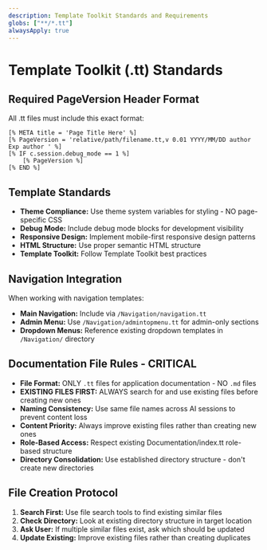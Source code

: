 ```yaml
---
description: Template Toolkit Standards and Requirements
globs: ["**/*.tt"]
alwaysApply: true
---
```


# Template Toolkit (.tt) Standards

## Required PageVersion Header Format
All .tt files must include this exact format:
```
[% META title = 'Page Title Here' %]
[% PageVersion = 'relative/path/filename.tt,v 0.01 YYYY/MM/DD author Exp author ' %]
[% IF c.session.debug_mode == 1 %]
    [% PageVersion %]
[% END %]
```

## Template Standards
- **Theme Compliance:** Use theme system variables for styling - NO page-specific CSS
- **Debug Mode:** Include debug mode blocks for development visibility
- **Responsive Design:** Implement mobile-first responsive design patterns
- **HTML Structure:** Use proper semantic HTML structure
- **Template Toolkit:** Follow Template Toolkit best practices

## Navigation Integration
When working with navigation templates:
- **Main Navigation:** Include via `/Navigation/navigation.tt`
- **Admin Menu:** Use `/Navigation/admintopmenu.tt` for admin-only sections
- **Dropdown Menus:** Reference existing dropdown templates in `/Navigation/` directory

## Documentation File Rules - CRITICAL
- **File Format:** ONLY `.tt` files for application documentation - NO `.md` files
- **EXISTING FILES FIRST:** ALWAYS search for and use existing files before creating new ones
- **Naming Consistency:** Use same file names across AI sessions to prevent content loss
- **Content Priority:** Always improve existing files rather than creating new ones
- **Role-Based Access:** Respect existing Documentation/index.tt role-based structure
- **Directory Consolidation:** Use established directory structure - don't create new directories

## File Creation Protocol
1. **Search First:** Use file search tools to find existing similar files
2. **Check Directory:** Look at existing directory structure in target location
3. **Ask User:** If multiple similar files exist, ask which should be updated
4. **Update Existing:** Improve existing files rather than creating duplicates